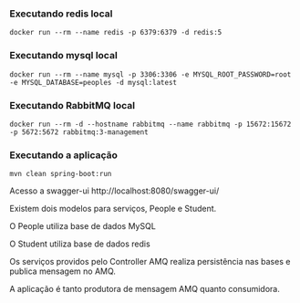 ### Executando redis local
```
docker run --rm --name redis -p 6379:6379 -d redis:5
```

### Executando mysql local
```
docker run --rm --name mysql -p 3306:3306 -e MYSQL_ROOT_PASSWORD=root -e MYSQL_DATABASE=peoples -d mysql:latest
```

### Executando RabbitMQ local
```
docker run --rm -d --hostname rabbitmq --name rabbitmq -p 15672:15672 -p 5672:5672 rabbitmq:3-management
```
### Executando a aplicação
```
mvn clean spring-boot:run
```

Acesso a swagger-ui http://localhost:8080/swagger-ui/

Existem dois modelos para serviços, People e Student.

O People utiliza base de dados MySQL

O Student utiliza base de dados redis

Os serviços providos pelo Controller AMQ realiza persistência nas bases e publica mensagem no AMQ.

A aplicação é tanto produtora de mensagem AMQ quanto consumidora.
